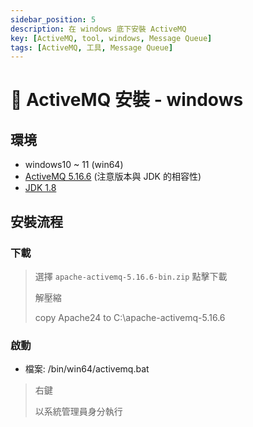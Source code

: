 ```yaml
---
sidebar_position: 5
description: 在 windows 底下安裝 ActiveMQ 
key: [ActiveMQ, tool, windows, Message Queue]
tags: [ActiveMQ, 工具, Message Queue]
---
```


# 🧣 ActiveMQ 安裝 - windows

## 環境

- windows10 ~ 11 (win64)
- [ActiveMQ 5.16.6](https://activemq.apache.org/activemq-5016006-release) (注意版本與 JDK 的相容性)
- [JDK 1.8](https://blog.lychicken.com/docs/daylilyTool/toolScoop/setJdk)

## 安裝流程

### 下載

> 選擇 `apache-activemq-5.16.6-bin.zip` 點擊下載
>
> 解壓縮
>
> copy Apache24 to C:\apache-activemq-5.16.6

### 啟動

- 檔案: /bin/win64/activemq.bat

> 右鍵
>
> 以系統管理員身分執行
